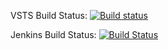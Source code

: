 VSTS Build Status: [![Build status](https://wpt-ci-demos.visualstudio.com/Pure%20VSO%20CI/_apis/build/status/dlibby%20VSO%20test)](https://wpt-ci-demos.visualstudio.com/Pure%20VSO%20CI/_build/latest?definitionId=3)

Jenkins Build Status: [![Build Status](http://edgeci.westus2.cloudapp.azure.com/buildStatus/icon?job=MainPipeline)](http://edgeci.westus2.cloudapp.azure.com/job/MainPipeline/)
